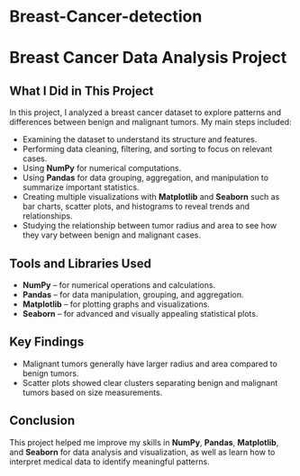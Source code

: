 # Breast-Cancer-detection
# Breast Cancer Data Analysis Project

## What I Did in This Project

In this project, I analyzed a breast cancer dataset to explore patterns and differences between benign and malignant tumors. My main steps included:

* Examining the dataset to understand its structure and features.
* Performing data cleaning, filtering, and sorting to focus on relevant cases.
* Using **NumPy** for numerical computations.
* Using **Pandas** for data grouping, aggregation, and manipulation to summarize important statistics.
* Creating multiple visualizations with **Matplotlib** and **Seaborn** such as bar charts, scatter plots, and histograms to reveal trends and relationships.
* Studying the relationship between tumor radius and area to see how they vary between benign and malignant cases.

## Tools and Libraries Used

* **NumPy** – for numerical operations and calculations.
* **Pandas** – for data manipulation, grouping, and aggregation.
* **Matplotlib** – for plotting graphs and visualizations.
* **Seaborn** – for advanced and visually appealing statistical plots.

## Key Findings

* Malignant tumors generally have larger radius and area compared to benign tumors.
* Scatter plots showed clear clusters separating benign and malignant tumors based on size measurements.

## Conclusion

This project helped me improve my skills in **NumPy**, **Pandas**, **Matplotlib**, and **Seaborn** for data analysis and visualization, as well as learn how to interpret medical data to identify meaningful patterns.

